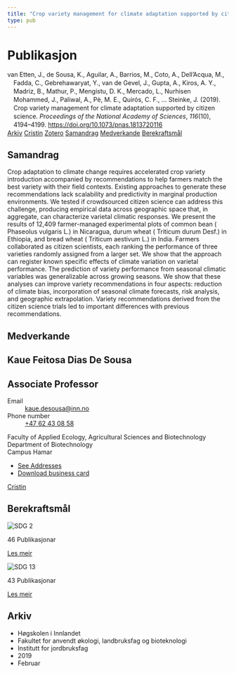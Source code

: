 ```yaml
---
title: "Crop variety management for climate adaptation supported by citizen science"
type: pub
---
```

<h1>Publikasjon</h1>
<article id="csl-bib-container-GEX7JSL3" class="csl-bib-container">
  <div class="csl-bib-body" style="line-height: 1.35; padding-left: 1em; text-indent:-1em;">
  <div class="csl-entry">van Etten, J., de Sousa, K., Aguilar, A., Barrios, M., Coto, A., Dell&#x2019;Acqua, M., Fadda, C., Gebrehawaryat, Y., van de Gevel, J., Gupta, A., Kiros, A. Y., Madriz, B., Mathur, P., Mengistu, D. K., Mercado, L., Nurhisen Mohammed, J., Paliwal, A., P&#xE8;, M. E., Quir&#xF3;s, C. F., &#x2026; Steinke, J. (2019). Crop variety management for climate adaptation supported by citizen science. <i>Proceedings of the National Academy of Sciences</i>, <i>116</i>(10), 4194&#x2013;4199. <a href="https://doi.org/10.1073/pnas.1813720116">https://doi.org/10.1073/pnas.1813720116</a></div>
</div>
  <div class="csl-bib-buttons">
    <a href="#taxonomy-article-GEX7JSL3" class="csl-bib-button">Arkiv</a>
    <a href="https://app.cristin.no/results/show.jsf?id=1678959" alt="Cristin URL" class="csl-bib-button">Cristin</a>
    <a href="http://zotero.org/groups/5022929/items/GEX7JSL3" alt="Zotero URL" class="csl-bib-button">Zotero</a>
    <a href="#abstract-article-GEX7JSL3" class="csl-bib-button">Samandrag</a>
    <a href="#contributors-article-GEX7JSL3" class="csl-bib-button">Medverkande</a>
    <a href="#sdg-article-GEX7JSL3" class="csl-bib-button">Berekraftsmål</a>
  </div>
  <div id="csl-bib-meta-container-GEX7JSL3"></div>
</article>
<div id="csl-bib-meta-GEX7JSL3" class="csl-bib-meta">
  <article id="abstract-article-GEX7JSL3" class="abstract-article">
    <h1>Samandrag</h1>
    Crop adaptation to climate change requires accelerated crop variety introduction accompanied by recommendations to help farmers match the best variety with their field contexts. Existing approaches to generate these recommendations lack scalability and predictivity in marginal production environments. We tested if crowdsourced citizen science can address this challenge, producing empirical data across geographic space that, in aggregate, can characterize varietal climatic responses. We present the results of 12,409 farmer-managed experimental plots of common bean ( Phaseolus vulgaris L.) in Nicaragua, durum wheat ( Triticum durum Desf.) in Ethiopia, and bread wheat ( Triticum aestivum L.) in India. Farmers collaborated as citizen scientists, each ranking the performance of three varieties randomly assigned from a larger set. We show that the approach can register known specific effects of climate variation on varietal performance. The prediction of variety performance from seasonal climatic variables was generalizable across growing seasons. We show that these analyses can improve variety recommendations in four aspects: reduction of climate bias, incorporation of seasonal climate forecasts, risk analysis, and geographic extrapolation. Variety recommendations derived from the citizen science trials led to important differences with previous recommendations.
  </article>
  <article id="contributors-article-GEX7JSL3" class="contributors-article">
    <h1>Medverkande</h1>
    <div class="personas">
<div class="vrtx-hinn-person-card">
<div class="photo">
<i class="lar la-user-circle missing-person"></i>
</div>
<div class="info">
<hgroup><h1>Kaue Feitosa Dias De Sousa</h1>
<h2>Associate Professor</h2>
</hgroup><dl>
<dt>Email</dt>
<dd>
<a href="mailto:kaue.desousa@inn.no">kaue.desousa@inn.no</a>
</dd>
<dt>Phone number</dt>
<dd><a href="tel:+4762430858">
+47 62 43 08 58
</a></dd>
</dl>
<p>
Faculty of Applied Ecology, Agricultural Sciences and Biotechnology<br>
Department of Biotechnology<br>
Campus Hamar
</p>
<ul class="vrtx-hinn-links">
<li><a href="https://www.inn.no/finn-en-ansatt/kaue-desousa.html#vrtx-hinn-addresses">See Addresses</a></li>
<li><a href="https://www.inn.no/finn-en-ansatt/kaue-desousa.html?vrtx=vcf">Download business card</a></li>
</ul>
</div>
</div>
<a href="https://app.cristin.no/persons/show.jsf?id=994113" alt="Cristin URL" class="personas-cristin">Cristin</a>
</div>
  </article>
  <article id="sdg-article-GEX7JSL3" class="sdg-article">
    <h1>Berekraftsmål</h1>
    <div class="sdg-container"><div id="sdg2" class="sdg">
<img src="{{< params subfolder >}}images/sdg/sdg02_no.png" class="image" alt="SDG 2">
<div class="sdg-overlay">
<p class="sdg-publication-count"><span>46</span> Publikasjonar</p>
<p><a href="https://www.fn.no/om-fn/fns-baerekraftsmaal/utrydde-sult?lang=nno-NO" class="sdg-read-more">Les meir</a></p>
</div>
</div> <div id="sdg13" class="sdg">
<img src="{{< params subfolder >}}images/sdg/sdg13_no.png" class="image" alt="SDG 13">
<div class="sdg-overlay">
<p class="sdg-publication-count"><span>43</span> Publikasjonar</p>
<p><a href="https://www.fn.no/om-fn/fns-baerekraftsmaal/stoppe-klimaendringene?lang=nno-NO" class="sdg-read-more">Les meir</a></p>
</div>
</div></div>
  </article>
  <article id="taxonomy-article-GEX7JSL3" class="taxonomy-article">
    <h1>Arkiv</h1>
    <ul>
      <li>Høgskolen i Innlandet</li>
      <li>Fakultet for anvendt økologi, landbruksfag og bioteknologi</li>
      <li>Institutt for jordbruksfag</li>
      <li>2019</li>
      <li>Februar</li>
    </ul>
  </article>
</div>
